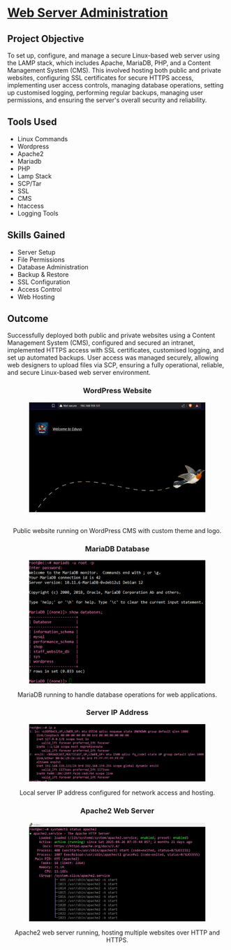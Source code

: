 <h1><a href="https://github.com/prsilvaa"> Web Server Administration </a></h1>

<h2>Project Objective</h2>
<p>To set up, configure, and manage a secure Linux-based web server using the LAMP stack, which includes Apache, MariaDB, PHP, and a Content Management System (CMS). This involved hosting both public and private websites, configuring SSL certificates for secure HTTPS access, implementing user access controls, managing database operations, setting up customised logging, performing regular backups, managing user permissions, and ensuring the server's overall security and reliability.</p>

<h2>Tools Used</h2>
<ul>
  <li>Linux Commands </li>
  <li>Wordpress </li>
  <li>Apache2 </li>
  <li>Mariadb </li>
  <li>PHP </li>
  <li>Lamp Stack </li>
  <li>SCP/Tar </li>
  <li>SSL </li>
  <li>CMS </li>
  <li>htaccess </li>
  <li>Logging Tools </li>
</ul>

<h2>Skills Gained</h2>
<ul>
    <li>Server Setup</li>
    <li>File Permissions</li>
    <li>Database Administration</li>
    <li>Backup & Restore</li>
    <li>SSL Configuration</li>
    <li>Access Control</li>
    <li>Web Hosting</li>
</ul>

<h2>Outcome</h2>
<p>Successfully deployed both public and private websites using a Content Management System (CMS), configured and secured an intranet, implemented HTTPS access with SSL certificates, customised logging, and set up automated backups. User access was managed securely, allowing web designers to upload files via SCP, ensuring a fully operational, reliable, and secure Linux-based web server environment.</p>

<div align="center">
    <h3>WordPress Website</h3>
    <img src="wordpress.png" alt="WordPress Homepage" height="80%" width="80%">
    <p>Public website running on WordPress CMS with custom theme and logo.</p>
</div>

<div align="center">
    <h3>MariaDB Database</h3>
    <img src="mariadb.png" alt="MariaDB Service Status" height="80%" width="80%">
    <p>MariaDB running to handle database operations for web applications.</p>
</div>

<div align="center">
    <h3>Server IP Address</h3>
    <img src="ipaddress.png" alt="Server IP Address in Terminal" height="80%" width="80%">
    <p>Local server IP address configured for network access and hosting.</p>
</div>

<div align="center">
    <h3>Apache2 Web Server</h3>
    <img src="apache2.png" alt="Apache2 Service Status" height="80%" width="80%">
    <p>Apache2 web server running, hosting multiple websites over HTTP and HTTPS.</p>
</div>






